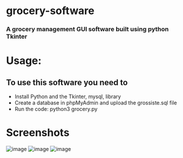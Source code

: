 # grocery-software
### A grocery management GUI software built using python Tkinter
# Usage:
## To use this software you need to 
- Install Python and the Tkinter, mysql, library
- Create a database in phpMyAdmin and upload the grossiste.sql file
- Run the code: python3 grocery.py


# Screenshots
![image](https://user-images.githubusercontent.com/63454940/127291771-a192d9e7-db9c-426c-9737-c307cf4d1636.png)
![image](https://user-images.githubusercontent.com/63454940/127291841-b5a614a6-9595-4058-8abb-a8fbab51da09.png)
![image](https://user-images.githubusercontent.com/63454940/127291939-120a792d-09b7-4f67-9278-bd06e25cc199.png)
